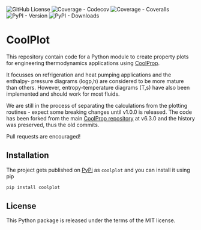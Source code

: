 
![GitHub License](https://img.shields.io/github/license/coolprop/coolplot.svg)
![Coverage - Codecov](https://img.shields.io/codecov/c/gh/CoolProp/CoolPlot.svg)
![Coverage - Coveralls](https://img.shields.io/coveralls/github/CoolProp/CoolPlot.svg)
![PyPI - Version](https://img.shields.io/pypi/v/coolplot.svg)
![PyPI - Downloads](https://img.shields.io/pypi/dm/coolplot.svg)


CoolPlot
========

This repository contain code for a Python module to create property plots
for engineering thermodynamics applications using [CoolProp].

It focusses on refrigeration and heat pumping applications and the enthalpy-
pressure diagrams (logp,h) are considered to be more mature than others.
However, entropy-temperature diagrams (T,s) have also been implemented and
should work for most fluids.

We are still in the process of separating the calculations from the plotting
routines - expect some breaking changes until v1.0.0 is released. The code
has been forked from the main [CoolProp repository] at v6.3.0 and the history
was preserved, thus the old commits.

Pull requests are encouraged!


Installation
------------

The project gets published on [PyPi] as `coolplot` and you can install it
using pip

```bash
pip install coolplot
```


License
-------

This Python package is released under the terms of the MIT license. 


  [CoolProp]: http://coolprop.sourceforge.net/
  [CoolProp repository]: https://github.com/CoolProp/CoolProp
  [PyPi]: https://docs.python.org/3/distutils/packageindex.html
